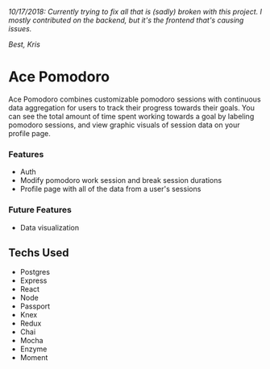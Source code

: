 _10/17/2018: Currently trying to fix all that is (sadly) broken with this project. I mostly contributed on the backend, but it's the frontend that's causing issues._

_Best,
Kris_

# Ace Pomodoro

Ace Pomodoro combines customizable pomodoro sessions with continuous data aggregation for users to track their progress towards their goals. You can see the total amount of time spent working towards a goal by labeling pomodoro sessions, and view graphic visuals of session data on your profile page.

### Features
* Auth
* Modify pomodoro work session and break session durations
* Profile page with all of the data from a user's sessions

### Future Features
* Data visualization

## Techs Used
* Postgres
* Express
* React
* Node
* Passport
* Knex
* Redux
* Chai
* Mocha
* Enzyme
* Moment
